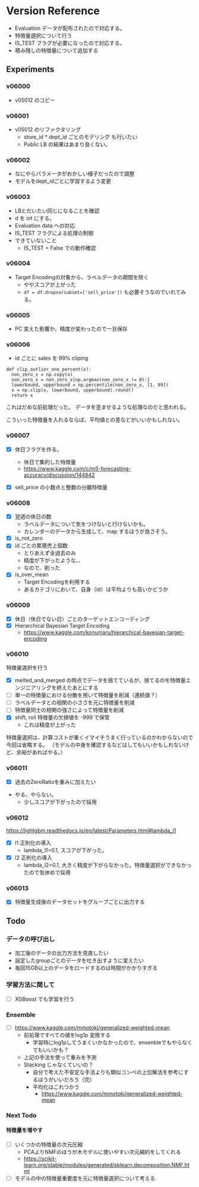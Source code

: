 # Version Reference

- Evaluation データが配布されたので対応する。
- 特徴量選択について行う
- IS_TEST フラグが必要になったので対応する。
- 積み残しの特徴量について追加する

## Experiments
### v06000
- v05012 のコピー

### v06001
- v05012 のリファクタリング
  - store_id * dept_id ごとのモデリング も行いたい
  - Public LB の結果はあまり良くない。

### v06002
- なにやらパラメータがおかしい様子だったので調整
- モデルをdept_idごとに学習するよう変更

### v06003
- LBとだいたい同じになることを確認
- d を int にする。
- Evaluation data への対応
- IS_TEST フラグによる処理の制御
- できていないこと
  - IS_TEST = False での動作確認

### v06004
- Target Encodingの対象から、ラベルデータの期間を除く
  - ややスコアが上がった
  - `df = df.dropna(subset=['sell_price'])` も必要そうなのでいれてみる。

### v06005
- PC 変えた影響か、精度が変わったので一旦保存

### v06006
- id ごとに sales を 99% cliping
```
def clip_outlier_one_percent(x):
  non_zero_x = np.copy(x)
  non_zero_x = non_zero_x[np.argmax(non_zero_x != 0):]
  lowerbound, upperbound = np.percentile(non_zero_x, [1, 99])
  x = np.clip(x, lowerbound, upperbound).round()
  return x
```

これはだめな前処理だった。
データを歪ませるような処理なのだと思われる。

こういった特徴量を入れるならば、平均値との差などがいいかもしれない。


### v06007
- [x] 休日フラグを作る。
  - 休日で集約した特徴量
  - https://www.kaggle.com/c/m5-forecasting-accuracy/discussion/144842
- [x] sell_price の小数点と整数の分離特徴量


### v06008
- [x] 翌週の休日の数
  - ラベルデータについて気をつけないと行けないかも。
  - カレンダーのデータから生成して、map するほうが良さそう。
- [x] is_not_zero
- [x] id ごとの累積売上個数
  - とりあえず全過去のみ
  - 精度が下がったような、、
  - なので、削った
- [x] is_over_mean
  - Target Encodingを利用する
  - あるカテゴリにおいて、自身（id）は平均よりも高いかどうか

### v06009
- [x] 休日（休日でない日）ごとのターゲットエンコーディング
- [x] Hierarchical Bayesian Target Encoding
   - https://www.kaggle.com/konumaru/hierarchical-bayesian-target-encoding

### v06010
特徴量選択を行う
- [x] melted_and_merged の時点でデータを捨てているが、捨てるのを特徴量エンジニアリングを終えたあとにする
- [ ] 単一の特徴量における分散を用いて特徴量を削減（連続値？）
- [ ] ラベルデータとの相関の小ささを元に特徴量を削減
- [ ] 特徴量同士の相関の強さによって特徴量を削減
- [x] shift, roll 特徴量の欠損値を -999 で保管
  - これは精度が上がった

特徴量選択は、計算コストが重くイマイチうまく行っているのかわからないので今回は省略する。
（モデルの中身を確認するなどはしてもいいかもしれないけど、余裕があればやる。）

### v06011
- [x] 過去のZeroRatioを重みに加えたい
- やる、やらない。
  - 少しスコアが下がったので採用

### v06012
https://lightgbm.readthedocs.io/en/latest/Parameters.html#lambda_l1

- [x] l1 正則化の導入
  - lambda_l1=0.1, スコアが下がった。
- [x] l2 正則化の導入
  - lambda_l2=0.1, 大きく精度が下がらなかった。特徴量選択ができなかったので気休めで採用


### v06013
- [x] 特徴量生成後のデータセットをグループごとに出力する


## Todo

### データの呼び出し
- 加工後のデータの出力方法を見直したい
- 設定したgroupごとのデータを吐き出すように変えたい
- 毎回15GB以上のデータをロードするのは時間がかかりすぎる

### 学習方法に関して
- [ ] XGBoost でも学習を行う

### Ensemble
- [ ] https://www.kaggle.com/mmotoki/generalized-weighted-mean
  - 前処理ですべての値をlog1p 変換する
    - 学習時にlog1pしてうまくいかなかったので、ensenbleでもやらなくてもいいかも？
  - 上記の手法を使って重みを予測
  - Stacking じゃなくていいの？
    - 自分で考えた不安定な手法よりも類似コンペの上位解法を参考にするほうがいいだろう（完）
    - 平均化はこれつかう
      - https://www.kaggle.com/mmotoki/generalized-weighted-mean


### Next Todo
#### 特徴量を増やす
- [ ] いくつかの特徴量の次元圧縮
  - PCAよりNMFのほうが木モデルに使いやすい次元縮約をしてくれる
  - https://scikit-learn.org/stable/modules/generated/sklearn.decomposition.NMF.html
- [ ] モデルの中の特徴量重要度を元に特徴量選択について考える
